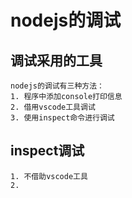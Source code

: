 # nodejs的调试

## 调试采用的工具
    nodejs的调试有三种方法：
    1. 程序中添加console打印信息
    2. 借用vscode工具调试
    3. 使用inspect命令进行调试 

## inspect调试
    1. 不借助vscode工具
    2. 